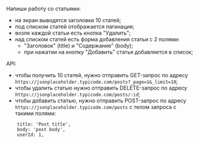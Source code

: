 Напиши работу со статьями:
- на экран выводятся заголовки 10 статей;
- под списком статей отображается пагинация;
- возле каждой статьи есть кнопка "Удалить";
- над списком статей есть форма добавления статьи с 2 полями:
    - "Заголовок" (title) и "Содержание" (body);
    - при нажатии на кнопку "Добавить" статья добавляется в список;

API:
- чтобы получить 10 статей, нужно отправить GET-запрос по адресу `https://jsonplaceholder.typicode.com/posts?_page=1&_limit=10`;
- чтобы удалить статью нужно отправить DELETE-запрос по адресу  `https://jsonplaceholder.typicode.com/posts/:id`;
- чтобы добавить статью, нужно отправить POST-запрос по адресу  `https://jsonplaceholder.typicode.com/posts` с телом запроса с такими полями: 
```
    title: 'Post title',
    body: 'post body',
    userId: 1,
```